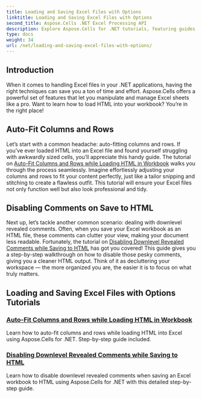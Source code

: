 ```yaml
---
title: Loading and Saving Excel Files with Options
linktitle: Loading and Saving Excel Files with Options
second_title: Aspose.Cells .NET Excel Processing API
description: Explore Aspose.Cells for .NET tutorials, featuring guides on loading and saving Excel files with options like auto-fitting and disabling comments.
type: docs
weight: 34
url: /net/loading-and-saving-excel-files-with-options/
---
```

## Introduction

When it comes to handling Excel files in your .NET applications, having the right techniques can save you a ton of time and effort. Aspose.Cells offers a powerful set of features that let you manipulate and manage Excel sheets like a pro. Want to learn how to load HTML into your workbook? You’re in the right place! 

## Auto-Fit Columns and Rows

Let’s start with a common headache: auto-fitting columns and rows. If you’ve ever loaded HTML into an Excel file and found yourself struggling with awkwardly sized cells, you’ll appreciate this handy guide. The tutorial on [Auto-Fit Columns and Rows while Loading HTML in Workbook](./auto-fitting-columns-and-rows/) walks you through the process seamlessly. Imagine effortlessly adjusting your columns and rows to fit your content perfectly, just like a tailor snipping and stitching to create a flawless outfit. This tutorial will ensure your Excel files not only function well but also look professional and tidy.

## Disabling Comments on Save to HTML

Next up, let’s tackle another common scenario: dealing with downlevel revealed comments. Often, when you save your Excel workbook as an HTML file, these comments can clutter your view, making your document less readable. Fortunately, the tutorial on [Disabling Downlevel Revealed Comments while Saving to HTML](./disabling-downlevel-revealed-comments/) has got you covered! This guide gives you a step-by-step walkthrough on how to disable those pesky comments, giving you a cleaner HTML output. Think of it as decluttering your workspace — the more organized you are, the easier it is to focus on what truly matters.

## Loading and Saving Excel Files with Options Tutorials
### [Auto-Fit Columns and Rows while Loading HTML in Workbook](./auto-fitting-columns-and-rows/)
Learn how to auto-fit columns and rows while loading HTML into Excel using Aspose.Cells for .NET. Step-by-step guide included.
### [Disabling Downlevel Revealed Comments while Saving to HTML](./disabling-downlevel-revealed-comments/)
Learn how to disable downlevel revealed comments when saving an Excel workbook to HTML using Aspose.Cells for .NET with this detailed step-by-step guide.